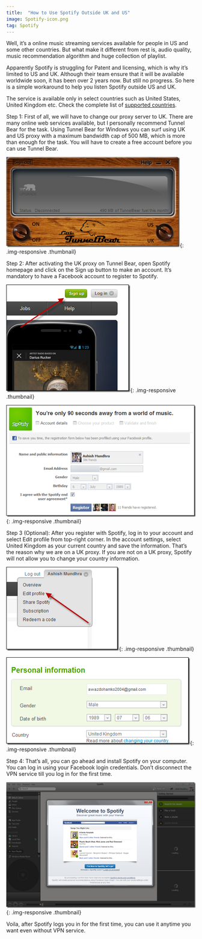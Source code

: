 ```yaml
---
title:  "How to Use Spotify Outside UK and US"
image: Spotify-icon.png
tag: Spotify
---
```


Well, it’s a online music streaming services available for people in US and some other countries. But what make it different from rest is, audio quality, music recommendation algorithm and huge collection of playlist.

Apparently Spotify is struggling for Patent and licensing, which is why it’s limited to US and UK. Although their team ensure that it will be available worldwide soon, it has been over 2 years now. But still no progress. So here is a simple workaround to help you listen Spotify outside US and UK.

The service is available only in select countries such as United States, United Kingdom etc. Check the complete list of [supported countries](https://www.spotify.com/int/select-your-country/).

Step 1: First of all, we will have to change our proxy server to UK. There are many online web services available, but I personally recommend Tunnel Bear for the task. Using Tunnel Bear for Windows you can surf using UK and US proxy with a maximum bandwidth cap of 500 MB, which is more than enough for the task. You will have to create a free account before you can use Tunnel Bear.

![tunnel bear](/img/large/tunnel-bear.png "tunnel bear"){: .img-responsive .thumbnail}

Step 2: After activating the UK proxy on Tunnel Bear, open Spotify homepage and click on the Sign up button to make an account. It’s mandatory to have a Facebook account to register to Spotify.

![signup to spotify](/img/large/signup-spotify.png "signup top spotify"){: .img-responsive .thumbnail}

![Spotify FB signup](/img/large/Spotify-FB-signup.png "Spotify FB signup"){: .img-responsive .thumbnail}

Step 3 (Optional): After you register with Spotify, log in to your account and select Edit profile from top-right corner. In the account settings, select United Kingdom as your current country and save the information. That’s the reason why we are on a UK proxy. If you are not on a UK proxy, Spotify will not allow you to change your country information.

![edit profile](/img/large/edit-profile.png "edit profile"){: .img-responsive .thumbnail}

![choose country](/img/large/country-spotify.png "choose country"){: .img-responsive .thumbnail}

Step 4: That’s all, you can go ahead and install Spotify on your computer. You can log in using your Facebook login credentials. Don’t disconnect the VPN service till you log in for the first time.

![welcome to spotify](/img/large/welcome-to-spotify.png "welcome to spotify"){: .img-responsive .thumbnail}

Voila, after Spotify logs you in for the first time, you can use it anytime you want even without VPN service.
